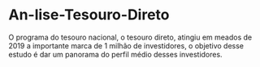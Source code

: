 # An-lise-Tesouro-Direto
O programa do tesouro nacional, o tesouro direto, atingiu em meados de 2019 a importante marca de 1 milhão de investidores, o objetivo desse estudo é dar um panorama do perfil médio desses investidores. 
